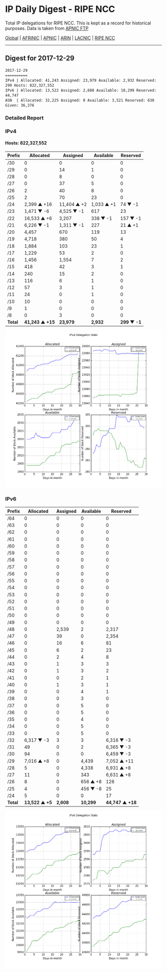 # IP Daily Digest - RIPE NCC

Total IP delegations for RIPE NCC. This is kept as a record for historical purposes. Data is taken from [APNIC FTP](https://ftp.apnic.net/)

[Global](https://github.com/csmets/IP-Daily-Digest) | [AFRINIC](https://github.com/csmets/IP-Daily-Digest/tree/master/archives/AFRINIC) | [APNIC](https://github.com/csmets/IP-Daily-Digest/tree/master/archives/APNIC) | [ARIN](https://github.com/csmets/IP-Daily-Digest/tree/master/archives/ARIN) | [LACNIC](https://github.com/csmets/IP-Daily-Digest/tree/master/archives/LACNIC) | [RIPE NCC](https://github.com/csmets/IP-Daily-Digest/tree/master/archives/RIPE_NCC)

---

## Digest for 2017-12-29
```
2017-12-29
==========
IPv4 | Allocated: 41,243 Assigned: 23,979 Available: 2,932 Reserved: 299 Hosts: 822,327,552
IPv6 | Allocated: 13,522 Assigned: 2,608 Available: 10,299 Reserved: 44,747
ASN  | Allocated: 32,225 Assigned: 0 Available: 3,521 Reserved: 630 Given: 36,376
```

### Detailed Report

### IPv4

#### Hosts: **822,327,552**

| Prefix | Allocated | Assigned | Available | Reserved |
| ----- | ----- | ----- | ----- | ----- |
| /30 | 0 | 0 | 0 | 0 |
| /29 | 0 | 14 | 1 | 0 |
| /28 | 0 | 8 | 0 | 0 |
| /27 | 0 | 37 | 5 | 0 |
| /26 | 2 | 40 | 8 | 0 |
| /25 | 2 | 70 | 23 | 0 |
| /24 | 2,399 ▲ +16 | 11,404 ▲ +2 | 1,033 ▲ +1 | 74 ▼ -1 |
| /23 | 1,471 ▼ -6 | 4,525 ▼ -1 | 617 | 23 |
| /22 | 16,533 ▲ +6 | 3,207 | 338 ▼ -1 | 157 ▼ -1 |
| /21 | 6,226 ▼ -1 | 1,311 ▼ -1 | 227 | 21 ▲ +1 |
| /20 | 4,457 | 670 | 119 | 13 |
| /19 | 4,718 | 380 | 50 | 4 |
| /18 | 1,884 | 103 | 23 | 1 |
| /17 | 1,229 | 53 | 2 | 0 |
| /16 | 1,456 | 1,554 | 7 | 2 |
| /15 | 418 | 42 | 3 | 1 |
| /14 | 240 | 15 | 2 | 0 |
| /13 | 116 | 6 | 1 | 0 |
| /12 | 57 | 3 | 1 | 0 |
| /11 | 24 | 0 | 1 | 0 |
| /10 | 10 | 0 | 0 | 0 |
| /9 | 1 | 0 | 0 | 0 |
| /8 | 0 | 3 | 0 | 0 |
| **Total** | **41,243 ▲ +15** | **23,979** | **2,932** | **299 ▼ -1** |

![ipv4-stats](ipv4-figure.png)

### IPv6

| Prefix | Allocated | Assigned | Available | Reserved |
| ----- | ----- | ----- | ----- | ----- |
| /64 | 0 | 0 | 0 | 0 |
| /63 | 0 | 0 | 0 | 0 |
| /62 | 0 | 0 | 0 | 0 |
| /61 | 0 | 0 | 0 | 0 |
| /60 | 0 | 0 | 0 | 0 |
| /59 | 0 | 0 | 0 | 0 |
| /58 | 0 | 0 | 0 | 0 |
| /57 | 0 | 0 | 0 | 0 |
| /56 | 0 | 0 | 0 | 0 |
| /55 | 0 | 0 | 0 | 0 |
| /54 | 0 | 0 | 0 | 0 |
| /53 | 0 | 0 | 0 | 0 |
| /52 | 0 | 0 | 0 | 0 |
| /51 | 0 | 0 | 0 | 0 |
| /50 | 0 | 0 | 0 | 0 |
| /49 | 0 | 0 | 0 | 0 |
| /48 | 0 | 2,539 | 2 | 2,317 |
| /47 | 0 | 39 | 0 | 2,354 |
| /46 | 0 | 16 | 6 | 81 |
| /45 | 0 | 6 | 2 | 23 |
| /44 | 0 | 2 | 4 | 8 |
| /43 | 0 | 1 | 3 | 3 |
| /42 | 0 | 1 | 3 | 2 |
| /41 | 0 | 0 | 2 | 1 |
| /40 | 0 | 1 | 3 | 1 |
| /39 | 0 | 0 | 4 | 1 |
| /38 | 0 | 0 | 3 | 0 |
| /37 | 0 | 0 | 5 | 0 |
| /36 | 0 | 0 | 5 | 0 |
| /35 | 0 | 0 | 4 | 0 |
| /34 | 0 | 0 | 5 | 0 |
| /33 | 0 | 0 | 5 | 0 |
| /32 | 6,317 ▼ -3 | 3 | 3 | 6,316 ▼ -3 |
| /31 | 49 | 0 | 2 | 6,365 ▼ -3 |
| /30 | 94 | 0 | 0 | 6,459 ▼ -3 |
| /29 | 7,016 ▲ +8 | 0 | 4,439 | 7,052 ▲ +11 |
| /28 | 5 | 0 | 4,338 | 6,931 ▲ +8 |
| /27 | 11 | 0 | 343 | 6,631 ▲ +8 |
| /26 | 8 | 0 | 656 ▲ +8 | 126 |
| /25 | 4 | 0 | 456 ▼ -8 | 25 |
| /24 | 5 | 0 | 0 | 17 |
| **Total** | **13,522 ▲ +5** | **2,608** | **10,299** | **44,747 ▲ +18** |

![ipv6-stats](ipv6-figure.png)